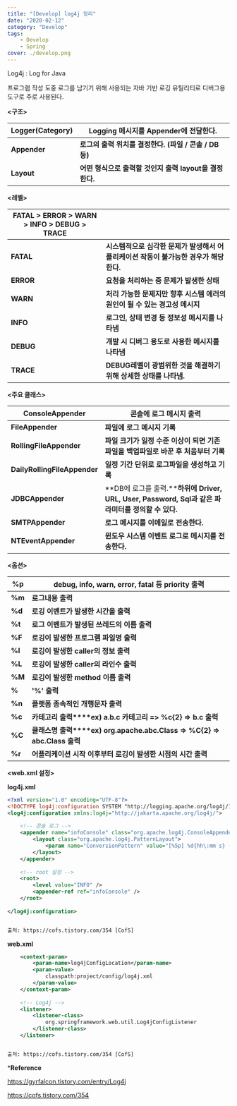 ```yaml
---
title: "[Develop] log4j 정리"
date: "2020-02-12"
category: "Develop"
tags:
    - Develop
    - Spring
cover: ./develop.png
---
```


Log4j : Log for Java



프로그램 작성 도중 로그를 남기기 위해 사용되는 자바 기반 로깅 유틸리티로 디버그용 도구로 주로 사용된다.





**<구조>**

| **Logger(Category)** | **Logging 메시지를 Appender에 전달한다.**               |
| -------------------- | ------------------------------------------------------- |
| **Appender**         | **로그의 출력 위치를 결정한다. (파일 / 콘솔 / DB 등)**  |
| **Layout**           | **어떤 형식으로 출력할 것인지 출력 layout을 결정한다.** |



**<레벨>**

| **FATAL > ERROR > WARN > INFO > DEBUG > TRACE** |                                                              |
| ----------------------------------------------- | ------------------------------------------------------------ |
| **FATAL**                                       | **시스템적으로 심각한 문제가 발생해서 어플리케이션 작동이 불가능한 경우가 해당한다.** |
| **ERROR**                                       | **요청을 처리하는 중 문제가 발생한 상태**                    |
| **WARN**                                        | **처리 가능한 문제지만 향후 시스템 에러의 원인이 될 수 있는 경고성 메시지** |
| **INFO**                                        | **로그인, 상태 변경 등 정보성 메시지를 나타냄**              |
| **DEBUG**                                       | **개발 시 디버그 용도로 사용한 메시지를 나타냄**             |
| **TRACE**                                       | **DEBUG레벨이 광범위한 것을 해결하기 위해 상세한 상태를 나타냄.** |



**<주요 클래스>**

| **ConsoleAppender**          | **콘솔에 로그 메시지 출력**                                  |
| ---------------------------- | ------------------------------------------------------------ |
| **FileAppender**             | **파일에 로그 메시지 기록**                                  |
| **RollingFileAppender**      | **파일 크기가 일정 수준 이상이 되면 기존 파일을 백업파일로 바꾼 후 처음부터 기록** |
| **DailyRollingFileAppender** | **일정 기간 단위로 로그파일을 생성하고 기록**                |
| **JDBCAppender**             | **DB에 로그를 출력.****하위에 Driver, URL, User, Password, Sql과 같은 파라미터를 정의할 수 있다.** |
| **SMTPAppender**             | **로그 메시지를 이메일로 전송한다.**                         |
| **NTEventAppender**          | **윈도우 시스템 이벤트 로그로 메시지를 전송한다.**           |



**<옵션>**

| **%p** | **debug, info, warn, error, fatal 등 priority 출력**         |
| ------ | ------------------------------------------------------------ |
| **%m** | **로그내용 출력**                                            |
| **%d** | **로깅 이벤트가 발생한 시간을 출력**                         |
| **%t** | **로그 이벤트가 발생된 쓰레드의 이름 출력**                  |
| **%F** | **로깅이 발생한 프로그램 파일명 출력**                       |
| **%I** | **로깅이 발생한 caller의 정보 출력**                         |
| **%L** | **로깅이 발생한 caller의 라인수 출력**                       |
| **%M** | **로깅이 발생한 method 이름 출력**                           |
| **%**  | **'%' 출력**                                                 |
| **%n** | **플랫폼 종속적인 개행문자 출력**                            |
| **%c** | **카테고리 출력****ex) a.b.c 카테고리 => %c{2} => b.c 출력** |
| **%C** | **클래스명 출력****ex) org.apache.abc.Class => %C{2} => abc.Class 출력** |
| **%r** | **어플리케이션 시작 이후부터 로깅이 발생한 시점의 시간 출력** |



**<web.xml 설정>**



**log4j.xml**

```xml
<?xml version="1.0" encoding="UTF-8"?>
<!DOCTYPE log4j:configuration SYSTEM "http://logging.apache.org/log4j/1.2/apidocs/org/apache/log4j/xml/doc-files/log4j.dtd">
<log4j:configuration xmlns:log4j="http://jakarta.apache.org/log4j/">
 
    <!-- 콘솔 로그 -->
    <appender name="infoConsole" class="org.apache.log4j.ConsoleAppender">
        <layout class="org.apache.log4j.PatternLayout">
            <param name="ConversionPattern" value="[%5p] %d{hh\:mm s} (%F\:%L) %c{1}.%M \: %m%n" />
        </layout>  
    </appender>
    
    <!-- root 설정 -->
    <root>
        <level value="INFO" />
        <appender-ref ref="infoConsole" />
    </root>
     
</log4j:configuration>


출처: https://cofs.tistory.com/354 [CofS]
```

**web.xml**

```xml
    <context-param>
        <param-name>log4jConfigLocation</param-name>
        <param-value>
            classpath:project/config/log4j.xml
        </param-value>
    </context-param>
 
    <!-- Log4j -->
    <listener>
        <listener-class>
            org.springframework.web.util.Log4jConfigListener
        </listener-class>
    </listener>


출처: https://cofs.tistory.com/354 [CofS]
```



***Reference**

https://gyrfalcon.tistory.com/entry/Log4j

https://cofs.tistory.com/354